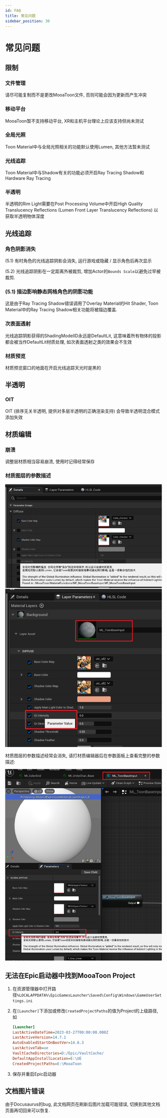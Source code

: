 ```yaml
---
id: FAQ
title: 常见问题
sidebar_position: 30
---
```

# 常见问题

## 限制

### 文件管理

请尽可能复制而不是更改MooaToon文件, 否则可能会因为更新而产生冲突

### 移动平台

MooaToon暂不支持移动平台, XR和主机平台理论上应该支持但尚未测试

### 全局光照

Toon Material中与全局光照相关的功能默认使用Lumen, 其他方法暂未测试

### 光线追踪

Toon Material中与Shadow有关的功能必须开启Ray Tracing Shadow和Hardware Ray Tracing

### 半透明

半透明的Rim Light需要在Post Processing Volume中开启High Quality Translucency Reflections (Lumen Front Layer Translucency Reflections) 以获取半透明物体深度

## 光线追踪

### 角色阴影消失

(5.1) 有时角色的光线追踪阴影会消失, 运行游戏或隐藏 / 显示角色后再次显示

(5.2) 光线追踪阴影在一定距离外被裁剪, 增加Actor的`Bounds Scale`以避免过早被裁剪.

### (5.1) 描边影响静态网格角色的阴影功能

这是由于Ray Tracing Shadow错误调用了Overlay Material的Hit Shader, Toon Material中的Ray Tracing Shadow相关功能将被描边覆盖.

### 次表面透射

光线追踪阴影获得的ShadingModelID永远是DefaultLit, 这意味着所有物体的投影都会被当作DefaultLit材质处理, 如次表面透射之类的效果会不生效

### 材质预览

材质预览窗口的地面在开启光线追踪天光时是黑的

## 半透明

### OIT

OIT (排序无关半透明, 提供对多层半透明的正确渲染支持) 会导致半透明混合模式添加失效

## 材质编辑

### 崩溃

调整层材质相当容易崩溃, 使用时记得经常保存

### 材质图层的参数描述

![image-20230223225457143](./assets/image-20230223225457143.png)![image-20230223225748583](./assets/image-20230223225748583.png)

材质图层的参数描述经常会消失, 请打材质编辑器后在参数面板上查看完整的参数描述:

![image-20230223225635072](./assets/image-20230223225635072.png)

## 无法在Epic启动器中找到MooaToon Project

1. 在资源管理器中打开路径`%LOCALAPPDATA%\EpicGamesLauncher\Saved\Config\Windows\GameUserSettings.ini`

2. 在`[Launcher]`下添加或修改`CreatedProjectPaths`的值为Project的上级路径, 如

   ```ini
   [Launcher]
   LastActiveDateTime=2023-03-27T00:00:00.000Z
   LastActiveVersion=14.7.1
   AutoEnabledStartOnBootVer=14.6.3
   LastActiveTab=ue
   VaultCacheDirectories=D:/Epic/VaultCache/
   DefaultAppInstallLocation=E:\UE
   CreatedProjectPaths=E:\MooaToon
   ```

3. 保存并重启Epic启动器

## 文档图片错误

由于Docusaurus的bug, 此文档网页在刷新后图片加载可能错误, 切换到其他文档页面再切回来可以恢复.





